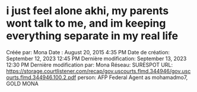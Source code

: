 # i just feel alone akhi, my parents wont talk to me, and im keeping everything separate in my real life

Créée par: Mona
Date : August 20, 2015 4:35 PM
Date de création: September 12, 2023 12:45 PM
Dernière modification: September 13, 2023 12:30 PM
Dernière modification par: Mona
Réseau: SURESPOT
URL: https://storage.courtlistener.com/recap/gov.uscourts.flmd.344946/gov.uscourts.flmd.344946.100.2.pdf
person: AFP Federal Agent as mohamadmo7, GOLD MONA